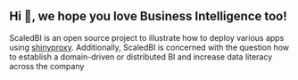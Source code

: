 ## Hi 👋, we hope you love Business Intelligence too!

ScaledBI is an open source project to illustrate how to deploy various apps using [shinyproxy](https://www.shinyproxy.io/).  Additionally, ScaledBI is concerned with the question how to establish a domain-driven or distributed BI and increase data literacy across the company

